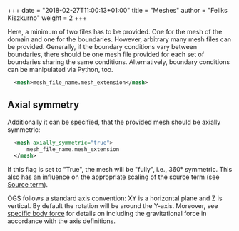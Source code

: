 +++
date = "2018-02-27T11:00:13+01:00"
title = "Meshes"
author = "Feliks Kiszkurno"
weight = 2
+++

Here, a minimum of two files has to be provided.
One for the mesh of the domain and one for the boundaries. However, arbitrary many mesh files can be provided.
Generally, if the boundary conditions vary between boundaries, there should be one mesh file provided for each set of boundaries
sharing the same conditions. Alternatively, boundary conditions can be manipulated via Python, too.

<!-- TODO: Give examples for the both files named above and how to incorporate them. Give a link to a tutorial, how to build mesh-files as well as boudary-files. -->

```xml
  <mesh>mesh_file_name.mesh_extension</mesh>
```

## Axial symmetry

Additionally it can be specified, that the provided mesh should be axially symmetric:

```xml
  <mesh axially_symmetric="true">
      mesh_file_name.mesh_extension
  </mesh>
```

If this flag is set to "True", the mesh will be "fully", i.e., 360° symmetric.
This also has an influence on the appropriate scaling of the source term (see [Source term](/docs/userguide/blocks/processes/#source-term)).

OGS follows a standard axis convention: XY is a horizontal plane and Z is vertical.
By default the rotation will be around the Y-axis. Moreover, see [specific body force](/docs/userguide/blocks/processes/#specific-body-force) for details on including the gravitational force in accordance with the axis definitions.
